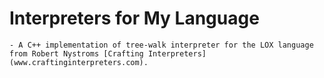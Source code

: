 # Interpreters for My Language

    - A C++ implementation of tree-walk interpreter for the LOX language from Robert Nystroms [Crafting Interpreters](www.craftinginterpreters.com).
